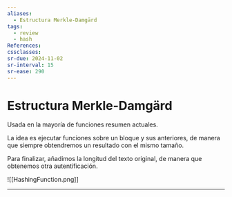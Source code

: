 ```yaml
---
aliases:
  - Estructura Merkle-Damgärd
tags:
  - review
  - hash
References: 
cssclasses:
sr-due: 2024-11-02
sr-interval: 15
sr-ease: 290
---
```

# Estructura Merkle-Damgärd

Usada en la mayoría de funciones resumen actuales.

La idea es ejecutar funciones sobre un bloque y sus anteriores, de manera que siempre obtendremos un resultado con el mismo tamaño.

Para finalizar, añadimos la longitud del texto original, de manera que obtenemos otra autentificación.

![[HashingFunction.png]]
***